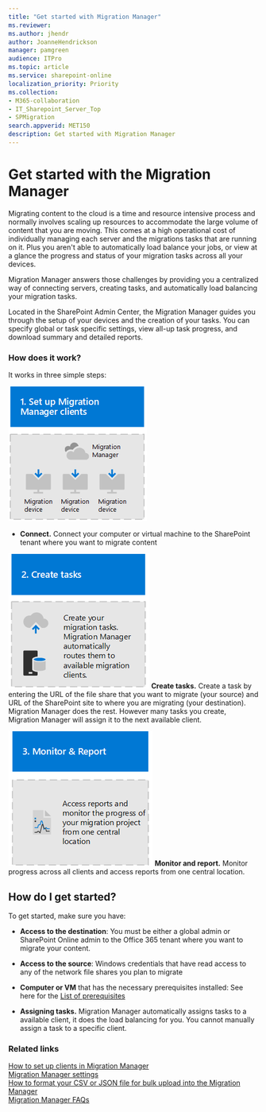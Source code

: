 ```yaml
---
title: "Get started with Migration Manager"
ms.reviewer: 
ms.author: jhendr
author: JoanneHendrickson
manager: pamgreen
audience: ITPro
ms.topic: article
ms.service: sharepoint-online
localization_priority: Priority
ms.collection: 
- M365-collaboration
- IT_Sharepoint_Server_Top
- SPMigration
search.appverid: MET150
description: Get started with Migration Manager
---
```


# Get started with the Migration Manager

Migrating content to the cloud is a time and resource intensive process and normally involves scaling up resources to accommodate the large volume of content that you are moving. This comes at a high operational cost of individually managing each server and the migrations tasks that are running on it. Plus you aren't able to automatically load balance your jobs, or view at a glance the progress and status of your migration tasks across all your devices.

Migration Manager answers those challenges by providing you a centralized way of connecting servers, creating tasks, and automatically load balancing your migration tasks.  

Located in the SharePoint Admin Center, the Migration Manager guides you through the setup of your devices and the creation of your tasks.  You can specify global or task specific settings, view all-up task progress, and download summary and detailed reports.

### How does it work? 

It works in three simple steps:

![Set up migration clients](media/mm-flow-box1.png)
- **Connect.** Connect your computer or virtual machine to the SharePoint tenant where you want to migrate content


![Create tasks and migrate](media/mm-flow-box2.png)
**Create tasks.** Create a task by entering the URL of the file share that you want to migrate (your source) and URL of the SharePoint site to where you are migrating (your destination). Migration Manager does the rest. However many tasks you create, Migration Manager will assign it to the next available client.


![Monitor and report](media/mm-flow-box3.png)
**Monitor and report.** Monitor progress across all clients and access reports from one central location. 


## How do I get started? 

To get started, make sure you have:
 
- **Access to the destination**: You must be either a global admin or SharePoint Online admin to the Office 365 tenant where you want to migrate your content.

- **Access to the source**: Windows credentials that have read access to any of the network file shares you plan to migrate 

- **Computer or VM** that has the necessary prerequisites installed:  See here for the [List of prerequisites](mo-setup-clients.md) 

- **Assigning tasks.** Migration Manager automatically assigns tasks to a available client, it does the load balancing for you. You cannot manually assign a task to a specific client.  


### Related links

[How to set up clients in Migration Manager](mo-setup-clients.md)</br>
[Migration Manager settings](mo-settings.md)</br>
[How to format your CSV or JSON file for bulk upload into the Migration Manager](mo-bulk-upload-format.md)</br>
[Migration Manager FAQs](mo-migrationmanager-faqs.md)</br>